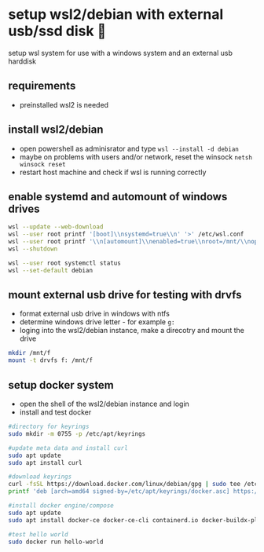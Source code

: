 <!-- omit in toc -->
# setup wsl2/debian with external usb/ssd disk 👺

setup wsl system for use with a windows system and an external usb harddisk

## requirements

- preinstalled wsl2 is needed

## install wsl2/debian

- open powershell as adminisrator and type `wsl --install -d debian`
- maybe on problems with users and/or network, reset the winsock `netsh winsock reset`
- restart host machine and check if wsl is running correctly

## enable systemd and automount of windows drives

```sh
wsl --update --web-download
wsl --user root printf '[boot]\\nsystemd=true\\n' '>' /etc/wsl.conf
wsl --user root printf '\\n[automount]\\nenabled=true\\nroot=/mnt/\\noptions=\"umask=000,case=off\"\\n' '>>' /etc/wsl.conf
wsl --shutdown

wsl --user root systemctl status
wsl --set-default debian
```

## mount external usb drive for testing with drvfs

- format external usb drive in windows with ntfs
- determine windows drive letter - for example `g:`
- loging into the wsl2/debian instance, make a direcotry and mount the drive

```sh
mkdir /mnt/f
mount -t drvfs f: /mnt/f
```

## setup docker system

- open the shell of the wsl2/debian instance and login
- install and test docker

```sh
#directory for keyrings
sudo mkdir -m 0755 -p /etc/apt/keyrings

#update meta data and install curl
sudo apt update
sudo apt install curl

#download keyrings
curl -fsSL https://download.docker.com/linux/debian/gpg | sudo tee /etc/apt/keyrings/docker.asc
printf 'deb [arch=amd64 signed-by=/etc/apt/keyrings/docker.asc] https://download.docker.com/linux/debian bullseye stable' | sudo tee /etc/apt/sources.list.d/docker.list

#install docker engine/compose
sudo apt update
sudo apt install docker-ce docker-ce-cli containerd.io docker-buildx-plugin docker-compose-plugin

#test hello world
sudo docker run hello-world
```
